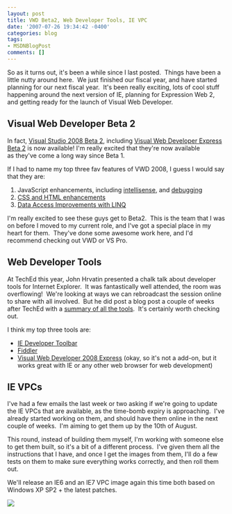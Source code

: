 ```yaml
---
layout: post
title: VWD Beta2, Web Developer Tools, IE VPC
date: '2007-07-26 19:34:42 -0400'
categories: blog
tags:
- MSDNBlogPost
comments: []
---
```


So as it turns out, it's been a while since I last posted.  Things have been a little nutty around here.  We just finished our fiscal year, and have started planning for our next fiscal year.  It's been really exciting, lots of cool stuff happening around the next version of IE, planning for Expression Web 2, and getting ready for the launch of Visual Web Developer.

## Visual Web Developer Beta 2

In fact, [Visual Studio 2008 Beta 2](http://msdn2.microsoft.com/en-us/vstudio/aa700831.aspx), including [Visual Web Developer Express Beta 2](http://msdn2.microsoft.com/en-us/express/future/bb676747.aspx) is now available! I'm really excited that they're now available as they've come a long way since Beta 1.

If I had to name my top three fav features of VWD 2008, I guess I would say that they are:

1.  JavaScript enhancements, including [intellisense](http://weblogs.asp.net/scottgu/archive/2007/06/21/vs-2008-javascript-intellisense.aspx), and [debugging](http://weblogs.asp.net/scottgu/archive/2007/07/19/vs-2008-javascript-debugging.aspx)
2.  [CSS and HTML enhancements](http://weblogs.asp.net/scottgu/archive/2007/07/25/vs-2008-web-designer-and-css-support.aspx)
3.  [Data Access Improvements with LINQ](http://weblogs.asp.net/scottgu/archive/2007/05/19/using-linq-to-sql-part-1.aspx)

I'm really excited to see these guys get to Beta2.  This is the team that I was on before I moved to my current role, and I've got a special place in my heart for them.  They've done some awesome work here, and I'd recommend checking out VWD or VS Pro.

## Web Developer Tools

At TechEd this year, John Hrvatin presented a chalk talk about developer tools for Internet Explorer.  It was fantastically well attended, the room was overflowing!  We're looking at ways we can rebroadcast the session online to share with all involved.  But he did post a blog post a couple of weeks after TechEd with a [summary of all the tools](http://blogs.msdn.com/ie/archive/2007/06/22/from-microsoft-teched-2007-web-development-tools-for-internet-explorer.aspx).  It's certainly worth checking out.

I think my top three tools are:

*   [IE Developer Toolbar](http://go.microsoft.com/fwlink/?LinkId=92716)
*   [Fiddler](http://www.fiddler2.com/)
*   [Visual Web Developer 2008 Express](http://msdn2.microsoft.com/en-us/express/future/default.aspx) (okay, so it's not a add-on, but it works great with IE or any other web browser for web development)

## IE VPCs

I've had a few emails the last week or two asking if we're going to update the IE VPCs that are available, as the time-bomb expiry is approaching.  I've already started working on them, and should have them online in the next couple of weeks.  I'm aiming to get them up by the 10th of August.

This round, instead of building them myself, I'm working with someone else to get them built, so it's a bit of a different process.  I've given them all the instructions that I have, and once I get the images from them, I'll do a few tests on them to make sure everything works correctly, and then roll them out.

We'll release an IE6 and an IE7 VPC image again this time both based on Windows XP SP2 + the latest patches.

![](http://blogs.msdn.com/aggbug.aspx?PostID=4071799)